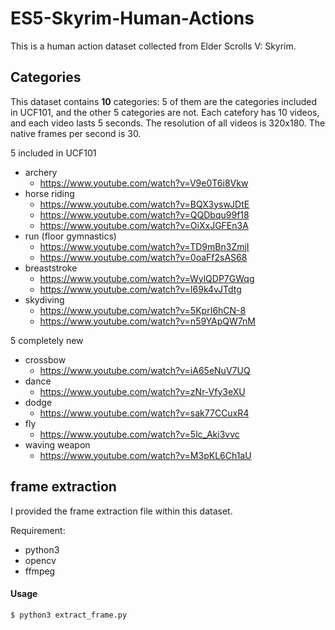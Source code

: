# ES5-Skyrim-Human-Actions
This is a human action dataset collected from Elder Scrolls V: Skyrim.


## Categories
This dataset contains **10** categories: 5 of them are the categories included in UCF101, and the other 5 categories are not. Each catefory has 10 videos, and each video lasts 5 seconds. The resolution of all videos is 320x180. The native frames per second is 30.

5 included in UCF101
- archery
    - https://www.youtube.com/watch?v=V9e0T6i8Vkw
- horse riding
    - https://www.youtube.com/watch?v=BQX3yswJDtE
    - https://www.youtube.com/watch?v=QQDbqu99f18
    - https://www.youtube.com/watch?v=OiXxJGFEn3A
- run (floor gymnastics)
    - https://www.youtube.com/watch?v=TD9mBn3ZmjI
    - https://www.youtube.com/watch?v=0oaFf2sAS68
- breaststroke
    - https://www.youtube.com/watch?v=WylQDP7GWqg
    - https://www.youtube.com/watch?v=I69k4vJTdtg
- skydiving
    - https://www.youtube.com/watch?v=5KprI6hCN-8
    - https://www.youtube.com/watch?v=n59YApQW7nM

5 completely new
- crossbow
    - https://www.youtube.com/watch?v=iA65eNuV7UQ
- dance
    - https://www.youtube.com/watch?v=zNr-Vfy3eXU
- dodge
    - https://www.youtube.com/watch?v=sak77CCuxR4
- fly
    - https://www.youtube.com/watch?v=5lc_Aki3vvc
- waving weapon
    - https://www.youtube.com/watch?v=M3pKL6Ch1aU


## frame extraction
I provided the frame extraction file within this dataset.

Requirement:
- python3
- opencv
- ffmpeg


#### Usage
```bash
$ python3 extract_frame.py
```
